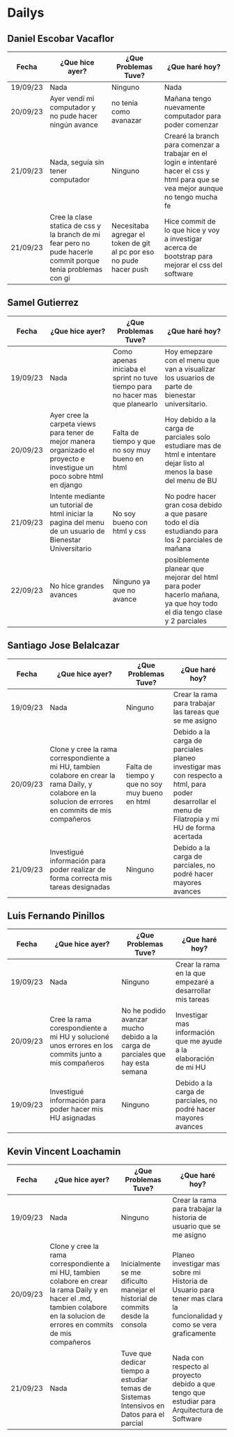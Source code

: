 # Dailys

## Daniel Escobar Vacaflor

|Fecha|¿Que hice ayer?|¿Que Problemas Tuve?|¿Que haré hoy?|
|---|---|---|---|
|19/09/23|Nada|Ninguno|Nada|
|20/09/23|Ayer vendí mi computador y no pude hacer ningún avance|no tenía como avanazar|Mañana tengo nuevamente computador para poder comenzar|
|21/09/23|Nada, seguía sin tener computador|Ninguno|Crearé la branch para comenzar a trabajar en el login e intentaré hacer el css y html para que se vea mejor aunque no tengo mucha fe|
|21/09/23|Cree la clase statica de css y la branch de mi fear pero no pude hacerle commit porque tenia problemas con gi|Necesitaba agregar el token de git al pc por eso no pude hacer push|Hice commit de lo que hice y voy a investigar acerca de bootstrap para mejorar el css del software|



## Samel Gutierrez

|Fecha|¿Que hice ayer?|¿Que Problemas Tuve?|¿Que haré hoy?|
|---|---|---|---|
|19/09/23|Nada|Como apenas iniciaba el sprint no tuve tiempo para no hacer mas que planearlo|Hoy emepzare con el menu que van a visualizar los usuarios de parte de bienestar universitario.|
|20/09/23 |Ayer cree la carpeta views para tener de mejor manera organizado el proyecto e investigue un poco sobre html en django | Falta de tiempo y que no soy muy bueno en html | Hoy debido a la carga de parciales solo estudiare mas de html e intentare dejar listo al menos la base del menu de BU |
|21/09/23 | Intente mediante un tutorial de html iniciar la pagina del menu de un usuario de Bienestar Universitario |No soy bueno con html y css | No podre hacer gran cosa debido a que pasare todo el dia estudiando para los 2 parciales de mañana |
|22/09/23 |No hice grandes avances | Ninguno ya que no avance  | posiblemente planear que mejorar del html para poder hacerlo mañana, ya que hoy todo el dia tengo clase y 2 parciales |



## Santiago Jose Belalcazar

|Fecha|¿Que hice ayer?|¿Que Problemas Tuve?|¿Que haré hoy?|
|---|---|---|---|
|19/09/23|Nada|Ninguno|Crear la rama para trabajar las tareas que se me asigno|
|20/09/23|Clone y cree la rama correspondiente a mi HU, tambien colabore en crear la rama Daily, y colabore en la solucion de errores en commits de mis compañeros|Falta de tiempo y que no soy muy bueno en html|Debido a la carga de parciales planeo investigar mas con respecto a html, para poder desarrollar el menu de Filatropia y mi HU de forma acertada|
|21/09/23|Investigué información para poder realizar de forma correcta mis tareas designadas|Ninguno|Debido a la carga de parciales, no podré hacer mayores avances|

## Luis Fernando Pinillos

|Fecha|¿Que hice ayer?|¿Que Problemas Tuve?|¿Que haré hoy?|
|---|---|---|---|
|19/09/23|Nada|Ninguno|Crear la rama en la que empezaré a desarrollar mis tareas|
|20/09/23|Cree la rama corespondiente a mi HU y solucioné unos errores en los commits junto a mis compañeros|No he podido avanzar mucho debido a la carga de parciales que hay esta semana|Investigar mas información que me ayude a la elaboración de mi HU|
|19/09/23|Investigué información para poder hacer mis HU asignadas|Ninguno|Debido a la carga de parciales, no podré hacer mayores avances|

## Kevin Vincent Loachamin

|Fecha|¿Que hice ayer?|¿Que Problemas Tuve?|¿Que haré hoy?|
|---|---|---|---|
|19/09/23|Nada|Ninguno|Crear la rama para trabajar la historia de usuario que se me asigno|
|20/09/23|Clone y cree la rama correspondiente a mi HU, tambien colabore en crear la rama Daily y en hacer el .md, tambien colabore en la solucion de errores en commits de mis compañeros|Inicialmente se me dificulto manejar el historial de commits desde la consola|Planeo investigar mas sobre mi Historia de Usuario para tener mas clara la funcionalidad y como se vera graficamente|
|21/09/23|Nada|Tuve que dedicar tiempo a estudiar temas de Sistemas Intensivos en Datos para el parcial|Nada con respecto al proyecto debido a que tengo que estudiar para Arquitectura de Software|
